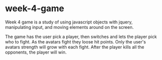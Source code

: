 # week-4-game

Week 4 game is a study of using javascript objects with jquery, manipulating input, and moving elements around on the screen. 

The game has the user pick a player, then switches and lets the player pick who to fight. As the avatars fight they loose hit points. Only the user's avatars strength will grow with each fight. After the player kills all the opponents, the player will win. 
